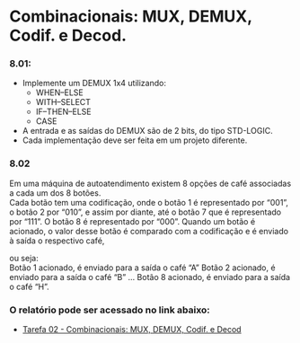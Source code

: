 # Combinacionais: MUX, DEMUX, Codif. e Decod.

### 8.01:
- Implemente um DEMUX 1x4 utilizando:
	- WHEN–ELSE
	- WITH–SELECT
	- IF–THEN–ELSE 
	- CASE
- A entrada e as saídas do DEMUX são de 2 bits, do tipo STD-LOGIC.
- Cada implementação deve ser feita em um projeto diferente.

### 8.02

Em uma máquina de autoatendimento existem 8 opções de café associadas a cada um dos 8 botões.  
Cada botão tem uma codificação, onde o botão 1 é representado por “001”, o botão 2 por “010”, e assim por diante, até o botão 7 que é representado por “111”. O botão 8 é representado por “000”.  Quando um botão é acionado, o valor desse botão é comparado com a codificação e é enviado à saída o respectivo café, 

ou seja:  
	Botão 1 acionado, é enviado para a saída o café “A”  Botão 2 acionado, é enviado para a saída o café “B”  …  Botão 8 acionado, é enviado para a saída o café “H”.




### O relatório pode ser acessado no link abaixo:
- [Tarefa 02 - Combinacionais: MUX, DEMUX, Codif. e Decod](https://docs.google.com/document/d/1LDUu_odV9yFX-xh-U9HLrGtbgo9fxt9QMdpu1ZHJ8MU/edit?usp=sharing)

